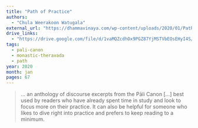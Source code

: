```yaml
---
title: "Path of Practice"
authors:
  - "Chula Weerakoon Watugala"
external_url: "https://dhammavinaya.com/wp-content/uploads/2020/01/Path-of-Practice.pdf"
drive_links:
  - "https://drive.google.com/file/d/1vaMQZcdhOx9PGZ87YjMSTVbEOsEHyI4S/view?usp=drivesdk"
tags:
  - pali-canon
  - monastic-theravada
  - path
year: 2020
month: jan
pages: 67
---
```


> … an anthology of discourse excerpts from the Pāli Canon [...] best used by readers who have already spent time in study and look to focus more on their practice. It can also be helpful for someone who likes to dive right into practice and prefers to keep reading to a minimum.

